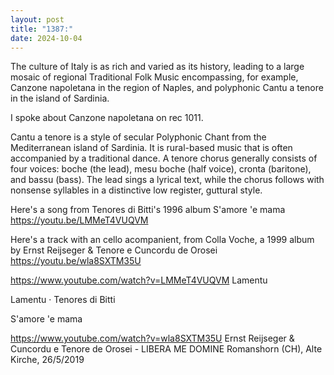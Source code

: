 ```yaml
---
layout: post
title: "1387:"
date: 2024-10-04
---
```


The culture of Italy is as rich and varied as its history, leading to a large mosaic of regional Traditional Folk Music encompassing, for example, Canzone napoletana in the region of Naples, and polyphonic Cantu a tenore in the island of Sardinia. 

I spoke about Canzone napoletana on rec 1011.

Cantu a tenore is a style of secular Polyphonic Chant from the Mediterranean island of Sardinia. It is rural-based music that is often accompanied by a traditional dance. A tenore chorus generally consists of four voices: boche (the lead), mesu boche (half voice), cronta (baritone), and bassu (bass). The lead sings a lyrical text, while the chorus follows with nonsense syllables in a distinctive low register, guttural style. 

Here's a song from Tenores di Bitti's 1996 album S'amore 'e mama 
https://youtu.be/LMMeT4VUQVM

Here's a track with an cello acompanient, from Colla Voche, a 1999 album by Ernst Reijseger & Tenore e Cuncordu de Orosei
https://youtu.be/wla8SXTM35U

https://www.youtube.com/watch?v=LMMeT4VUQVM
Lamentu

Lamentu · Tenores di Bitti

S'amore 'e mama




https://www.youtube.com/watch?v=wla8SXTM35U
Ernst Reijseger & Cuncordu e Tenore de Orosei - LIBERA ME DOMINE
Romanshorn (CH), Alte Kirche, 26/5/2019
